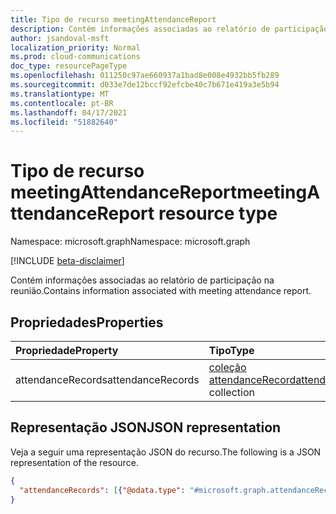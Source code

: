 ```yaml
---
title: Tipo de recurso meetingAttendanceReport
description: Contém informações associadas ao relatório de participação na reunião.
author: jsandoval-msft
localization_priority: Normal
ms.prod: cloud-communications
doc_type: resourcePageType
ms.openlocfilehash: 011250c97ae660937a1bad8e008e4932bb5fb289
ms.sourcegitcommit: d033e7de12bccf92efcbe40c7b671e419a3e5b94
ms.translationtype: MT
ms.contentlocale: pt-BR
ms.lasthandoff: 04/17/2021
ms.locfileid: "51882640"
---
```

# <a name="meetingattendancereport-resource-type"></a><span data-ttu-id="8d2f2-103">Tipo de recurso meetingAttendanceReport</span><span class="sxs-lookup"><span data-stu-id="8d2f2-103">meetingAttendanceReport resource type</span></span>

<span data-ttu-id="8d2f2-104">Namespace: microsoft.graph</span><span class="sxs-lookup"><span data-stu-id="8d2f2-104">Namespace: microsoft.graph</span></span>

[!INCLUDE [beta-disclaimer](../../includes/beta-disclaimer.md)]

<span data-ttu-id="8d2f2-105">Contém informações associadas ao relatório de participação na reunião.</span><span class="sxs-lookup"><span data-stu-id="8d2f2-105">Contains information associated with meeting attendance report.</span></span>

## <a name="properties"></a><span data-ttu-id="8d2f2-106">Propriedades</span><span class="sxs-lookup"><span data-stu-id="8d2f2-106">Properties</span></span>

| <span data-ttu-id="8d2f2-107">Propriedade</span><span class="sxs-lookup"><span data-stu-id="8d2f2-107">Property</span></span>            | <span data-ttu-id="8d2f2-108">Tipo</span><span class="sxs-lookup"><span data-stu-id="8d2f2-108">Type</span></span>    | <span data-ttu-id="8d2f2-109">Descrição</span><span class="sxs-lookup"><span data-stu-id="8d2f2-109">Description</span></span>|
|:--------------------|:--------|:-----------|
| <span data-ttu-id="8d2f2-110">attendanceRecords</span><span class="sxs-lookup"><span data-stu-id="8d2f2-110">attendanceRecords</span></span>           | <span data-ttu-id="8d2f2-111">[coleção attendanceRecord](attendanceRecord.md)</span><span class="sxs-lookup"><span data-stu-id="8d2f2-111">[attendanceRecord](attendanceRecord.md) collection</span></span>  | <span data-ttu-id="8d2f2-112">A lista de registros de presença.</span><span class="sxs-lookup"><span data-stu-id="8d2f2-112">The list of attendance records.</span></span> |

## <a name="json-representation"></a><span data-ttu-id="8d2f2-113">Representação JSON</span><span class="sxs-lookup"><span data-stu-id="8d2f2-113">JSON representation</span></span>

<span data-ttu-id="8d2f2-114">Veja a seguir uma representação JSON do recurso.</span><span class="sxs-lookup"><span data-stu-id="8d2f2-114">The following is a JSON representation of the resource.</span></span>

<!-- {
  "blockType": "resource",
  "optionalProperties": [

  ],
  "@odata.type": "microsoft.graph.meetingAttendanceReport"
}-->

```json
{
  "attendanceRecords": [{"@odata.type": "#microsoft.graph.attendanceRecord"}]
}
```
